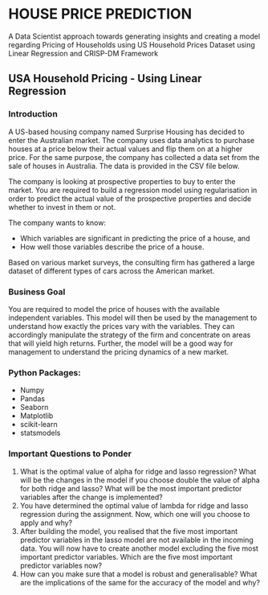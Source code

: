 # HOUSE PRICE PREDICTION
A Data Scientist approach towards generating insights and creating a model regarding Pricing of Households using US Household Prices Dataset using Linear Regression and CRISP-DM Framework

## USA Household Pricing - Using Linear Regression

### Introduction
A US-based housing company named Surprise Housing has decided to enter the Australian market. The company uses data analytics to purchase houses at a price below their actual values and flip them on at a higher price. For the same purpose, the company has collected a data set from the sale of houses in Australia. The data is provided in the CSV file below.

The company is looking at prospective properties to buy to enter the market. You are required to build a regression model using regularisation in order to predict the actual value of the prospective properties and decide whether to invest in them or not.

The company wants to know:
- Which variables are significant in predicting the price of a house, and
- How well those variables describe the price of a house.

Based on various market surveys, the consulting firm has gathered a large dataset of different types of cars across the American market. 

### Business Goal
You are required to model the price of houses with the available independent variables. This model will then be used by the management to understand how exactly the prices vary with the variables. They can accordingly manipulate the strategy of the firm and concentrate on areas that will yield high returns. Further, the model will be a good way for management to understand the pricing dynamics of a new market.

### Python Packages:
- Numpy
- Pandas
- Seaborn
- Matplotlib
- scikit-learn
- statsmodels

### Important Questions to Ponder
1. What is the optimal value of alpha for ridge and lasso regression? What will be the changes in the model if you choose double the value of alpha for both ridge and lasso? What will be the most important predictor variables after the change is implemented?
2. You have determined the optimal value of lambda for ridge and lasso regression during the assignment. Now, which one will you choose to apply and why?
3. After building the model, you realised that the five most important predictor variables in the lasso model are not available in the incoming data. You will now have to create another model excluding the five most important predictor variables. Which are the five most important predictor variables now?
4. How can you make sure that a model is robust and generalisable? What are the implications of the same for the accuracy of the model and why?
